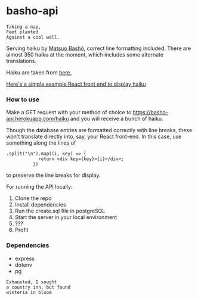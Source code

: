 # basho-api

```
Taking a nap,
Feet planted
Against a cool wall.
```

Serving haiku by [Matsuo Bashō](https://en.wikipedia.org/wiki/Matsuo_Bash%C5%8D), correct line formatting included. 
There are almost 350 haiku at the moment, which includes some alternate translations.

Haiku are taken from [here.](https://gist.github.com/jeffThompson/fd0d5486b8e6498b9520)

[Here's a simple example React front end to display haiku](https://github.com/brjl/basho)

### How to use

Make a GET request with your method of choice to https://basho-api.herokuapp.com/haiku and you will receive a bunch of haiku.

Though the database entries are formatted correctly with line breaks, these won't translate directly into, say, your React front-end. In this case, use something along the lines of

```
.split("\n").map((i, key) => {
            return <div key={key}>{i}</div>;
          })
```
to preserve the line breaks for display.


For running the API locally:

1. Clone the repo
2. Install dependencies
3. Run the create.sql file in postgreSQL
4. Start the server in your local environment
5. ???
6. Profit

### Dependencies

- express
- dotenv
- pg

```
Exhausted, I sought 
a country inn, but found 
wisteria in bloom 
```